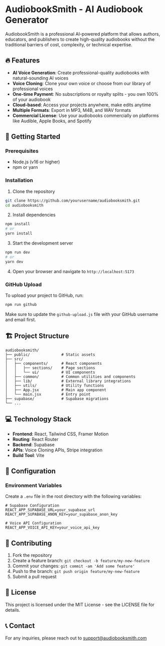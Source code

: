 # AudiobookSmith - AI Audiobook Generator

AudiobookSmith is a professional AI-powered platform that allows authors, educators, and publishers to create high-quality audiobooks without the traditional barriers of cost, complexity, or technical expertise.

## 🔥 Features

- **AI Voice Generation**: Create professional-quality audiobooks with natural-sounding AI voices
- **Voice Cloning**: Clone your own voice or choose from our library of professional voices
- **One-time Payment**: No subscriptions or royalty splits - you own 100% of your audiobook
- **Cloud-based**: Access your projects anywhere, make edits anytime
- **Multiple Formats**: Export in MP3, M4B, and WAV formats
- **Commercial License**: Use your audiobooks commercially on platforms like Audible, Apple Books, and Spotify

## 🚀 Getting Started

### Prerequisites

- Node.js (v16 or higher)
- npm or yarn

### Installation

1. Clone the repository
```bash
git clone https://github.com/yourusername/audiobooksmith.git
cd audiobooksmith
```

2. Install dependencies
```bash
npm install
# or
yarn install
```

3. Start the development server
```bash
npm run dev
# or
yarn dev
```

4. Open your browser and navigate to `http://localhost:5173`

### GitHub Upload

To upload your project to GitHub, run:

```bash
npm run github
```

Make sure to update the `github-upload.js` file with your GitHub username and email first.

## 🏗️ Project Structure

```
audiobooksmith/
├── public/              # Static assets
├── src/
│   ├── components/      # React components
│   │   ├── sections/    # Page sections
│   │   └── ui/          # UI components
│   ├── common/          # Common utilities and components
│   ├── lib/             # External library integrations
│   ├── utils/           # Utility functions
│   ├── App.jsx          # Main app component
│   └── main.jsx         # Entry point
├── supabase/            # Supabase migrations
└── ...
```

## 💻 Technology Stack

- **Frontend**: React, Tailwind CSS, Framer Motion
- **Routing**: React Router
- **Backend**: Supabase
- **APIs**: Voice Cloning APIs, Stripe integration
- **Build Tool**: Vite

## 🔧 Configuration

### Environment Variables

Create a `.env` file in the root directory with the following variables:

```
# Supabase Configuration
REACT_APP_SUPABASE_URL=your_supabase_url
REACT_APP_SUPABASE_ANON_KEY=your_supabase_anon_key

# Voice API Configuration
REACT_APP_VOICE_API_KEY=your_voice_api_key
```

## 🤝 Contributing

1. Fork the repository
2. Create a feature branch: `git checkout -b feature/my-new-feature`
3. Commit your changes: `git commit -am 'Add some feature'`
4. Push to the branch: `git push origin feature/my-new-feature`
5. Submit a pull request

## 📄 License

This project is licensed under the MIT License - see the LICENSE file for details.

## 📞 Contact

For any inquiries, please reach out to support@audiobooksmith.com